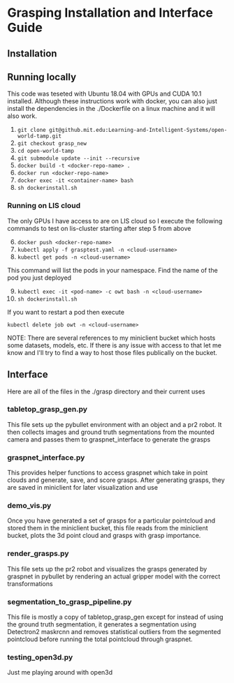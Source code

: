 # Grasping Installation and Interface Guide


## Installation

## Running locally
This code was teseted with Ubuntu 18.04 with GPUs and CUDA 10.1 installed.
Although these instructions work with docker, you can also just install the dependencies in the ./Dockerfile on a linux machine and it will also work. 

1. `git clone git@github.mit.edu:Learning-and-Intelligent-Systems/open-world-tamp.git`
2. `git checkout grasp_new`
3. `cd open-world-tamp`
4. `git submodule update --init --recursive`
5. `docker build -t <docker-repo-name> .`
6. `docker run <docker-repo-name>`
7. `docker exec -it <container-name> bash`
8. `sh dockerinstall.sh`


### Running on LIS cloud
The only GPUs I have access to are on LIS cloud so I execute the following commands to test on lis-cluster starting after step 5 from above

6. `docker push <docker-repo-name>`
7. `kubectl apply -f grasptest.yaml -n <cloud-username>`
8. `kubectl get pods -n <cloud-username>`

This command will list the pods in your namespace. Find the name of the pod you just deployed

9. `kubectl exec -it <pod-name> -c owt bash -n <cloud-username>`
8. `sh dockerinstall.sh`

If you want to restart a pod then execute

`kubectl delete job owt -n <cloud-username>`


NOTE: There are several references to my miniclient bucket which hosts some datasets, models, etc. If there is any issue with access to that let me know and I'll try to find a way to host those files publically on the bucket.


## Interface


Here are all of the files in the ./grasp directory and their current uses


### tabletop_grasp_gen.py
This file sets up the pybullet environment with an object and a pr2 robot. It then collects images and ground truth segmentations from the mounted camera and passes them to graspnet_interface to generate the grasps

### graspnet_interface.py
This provides helper functions to access graspnet which take in point clouds and generate, save, and score grasps. After generating grasps, they are saved in miniclient for later visualization and use

### demo_vis.py
Once you have generated a set of grasps for a particular pointcloud and stored them in the miniclient bucket, this file reads from the miniclient bucket, plots the 3d point cloud and grasps with grasp importance.

### render_grasps.py
This file sets up the pr2 robot and visualizes the grasps generated by graspnet in pybullet by rendering an actual gripper model with the correct transformations

### segmentation_to_grasp_pipeline.py
This file is mostly a copy of tabletop_grasp_gen except for instead of using the ground truth segmentation, it generates a segmentation using Detectron2 maskrcnn and removes statistical outliers from the segmented pointcloud before running the total pointcloud through graspnet.

### testing_open3d.py
Just me playing around with open3d







